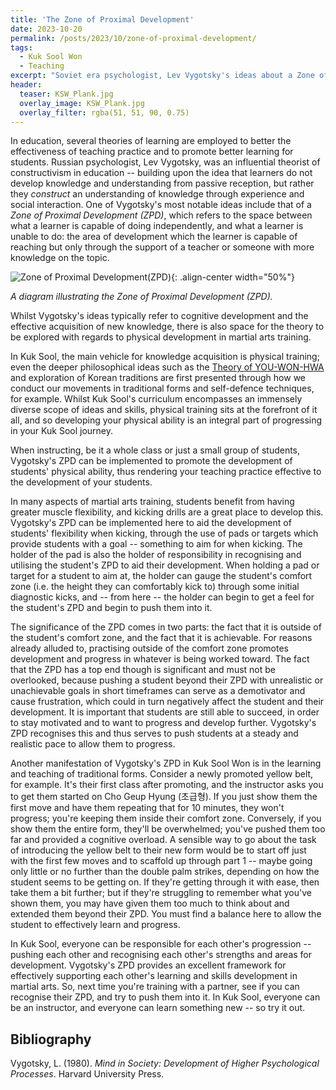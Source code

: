 ```yaml
---
title: 'The Zone of Proximal Development'
date: 2023-10-20
permalink: /posts/2023/10/zone-of-proximal-development/
tags:
  - Kuk Sool Won
  - Teaching
excerpt: "Soviet era psychologist, Lev Vygotsky's ideas about a Zone of Proximal Development (ZPD) are hugely influential in education, and can also be explored in the context of physical development within martial arts training."
header:
  teaser: KSW_Plank.jpg
  overlay_image: KSW_Plank.jpg
  overlay_filter: rgba(51, 51, 90, 0.75)
---
```

In education, several theories of learning are employed to better the effectiveness of teaching practice and to promote better learning for students. Russian psychologist, Lev Vygotsky, was an influential theorist of constructivism in education -- building upon the idea that learners do not develop knowledge and understanding from passive reception, but rather they *construct* an understanding of knowledge through experience and social interaction. One of Vygotsky's most notable ideas include that of a *Zone of Proximal Development (ZPD)*, which refers to the space between what a learner is capable of doing independently, and what a learner is unable to do: the area of development which the learner is capable of reaching but only through the support of a teacher or someone with more knowledge on the topic.

![Zone of Proximal Development(ZPD)](https://upload.wikimedia.org/wikipedia/commons/9/92/Zone_of_proximal_development.svg){: .align-center width="50%"}

*A diagram illustrating the Zone of Proximal Development (ZPD).*

Whilst Vygotsky's ideas typically refer to cognitive development and the effective acquisition of new knowledge, there is also space for the theory to be explored with regards to physical development in martial arts training.

In Kuk Sool, the main vehicle for knowledge acquisition is physical training; even the deeper philosophical ideas such as the [Theory of YOU-WON-HWA](/posts/2023/08/you-won-hwa/) and exploration of Korean traditions are first presented through how we conduct our movements in traditional forms and self-defence techniques, for example. Whilst Kuk Sool's curriculum encompasses an immensely diverse scope of ideas and skills, physical training sits at the forefront of it all, and so developing your physical ability is an integral part of progressing in your Kuk Sool journey. 

When instructing, be it a whole class or just a small group of students, Vygotsky's ZPD can be implemented to promote the development of students' physical ability, thus rendering your teaching practice effective to the development of your students.

In many aspects of martial arts training, students benefit from having greater muscle flexibility, and kicking drills are a great place to develop this. Vygotsky's ZPD can be implemented here to aid the development of students' flexibility when kicking, through the use of pads or targets which provide students with a goal -- something to aim for when kicking. The holder of the pad is also the holder of responsibility in recognising and utilising the student's ZPD to aid their development. When holding a pad or target for a student to aim at, the holder can gauge the student's comfort zone (i.e. the height they can comfortably kick to) through some initial diagnostic kicks, and -- from here -- the holder can begin to get a feel for the student's ZPD and begin to push them into it.  

The significance of the ZPD comes in two parts: the fact that it is outside of the student's comfort zone, and the fact that it is achievable. For reasons already alluded to, practising outside of the comfort zone promotes development and progress in whatever is being worked toward. The fact that the ZPD has a top end though is significant and must not be overlooked, because pushing a student beyond their ZPD with unrealistic or unachievable goals in short timeframes can serve as a demotivator and cause frustration, which could in turn negatively affect the student and their development. It is important that students are still able to succeed, in order to stay motivated and to want to progress and develop further. Vygotsky's ZPD recognises this and thus serves to push students at a steady and realistic pace to allow them to progress.

Another manifestation of Vygotsky's ZPD in Kuk Sool Won is in the learning and teaching of traditional forms. Consider a newly promoted yellow belt, for example. It's their first class after promoting, and the instructor asks you to get them started on Cho Geup Hyung (초급형). If you just show them the first move and have them repeating that for 10 minutes, they won't progress; you're keeping them inside their comfort zone. Conversely, if you show them the entire form, they'll be overwhelmed; you've pushed them too far and provided a cognitive overload. A sensible way to go about the task of introducing the yellow belt to their new form would be to start off just with the first few moves and to scaffold up through part 1 -- maybe going only little or no further than the double palm strikes, depending on how the student seems to be getting on. If they're getting through it with ease, then take them a bit further; but if they're struggling to remember what you've shown them, you may have given them too much to think about and extended them beyond their ZPD. You must find a balance here to allow the student to effectively learn and progress.

In Kuk Sool, everyone can be responsible for each other's progression -- pushing each other and recognising each other's strengths and areas for development. Vygotsky's ZPD provides an excellent framework for effectively supporting each other's learning and skills development in martial arts. So, next time you're training with a partner, see if you can recognise their ZPD, and try to push them into it. In Kuk Sool, everyone can be an instructor, and everyone can learn something new -- so try it out.

Bibliography
------

Vygotsky, L. (1980). *Mind in Society: Development of Higher Psychological Processes*. Harvard University Press.